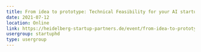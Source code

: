 ```yaml
---
title: From idea to prototype: Technical Feasibility for your AI startup
date: 2021-07-12
location: Online
link: https://heidelberg-startup-partners.de/event/from-idea-to-prototype-technical-feasibility-for-your-ai-startup/
usergroup: startuphd
type: usergroup
---
```

